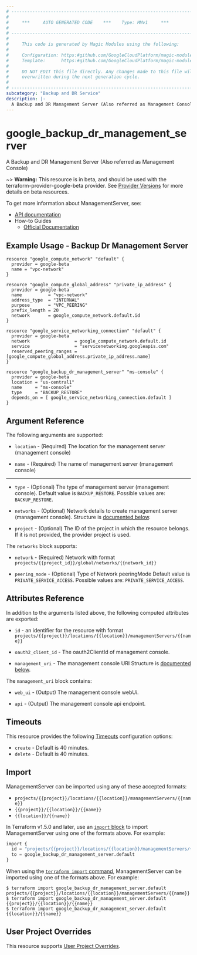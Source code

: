 ```yaml
---
# ----------------------------------------------------------------------------
#
#     ***     AUTO GENERATED CODE    ***    Type: MMv1     ***
#
# ----------------------------------------------------------------------------
#
#     This code is generated by Magic Modules using the following:
#
#     Configuration: https:#github.com/GoogleCloudPlatform/magic-modules/tree/main/mmv1/products/backupdr/ManagementServer.yaml
#     Template:      https:#github.com/GoogleCloudPlatform/magic-modules/tree/main/mmv1/templates/terraform/resource.html.markdown.tmpl
#
#     DO NOT EDIT this file directly. Any changes made to this file will be
#     overwritten during the next generation cycle.
#
# ----------------------------------------------------------------------------
subcategory: "Backup and DR Service"
description: |-
  A Backup and DR Management Server (Also referred as Management Console)
---
```


# google_backup_dr_management_server

A Backup and DR Management Server (Also referred as Management Console)

~> **Warning:** This resource is in beta, and should be used with the terraform-provider-google-beta provider.
See [Provider Versions](https://terraform.io/docs/providers/google/guides/provider_versions.html) for more details on beta resources.

To get more information about ManagementServer, see:

* [API documentation](https://cloud.google.com/backup-disaster-recovery/docs/deployment/deployment-plan)
* How-to Guides
    * [Official Documentation](https://cloud.google.com/backup-disaster-recovery/docs)

## Example Usage - Backup Dr Management Server


```hcl
resource "google_compute_network" "default" {
  provider = google-beta
  name = "vpc-network"
}

resource "google_compute_global_address" "private_ip_address" {
  provider = google-beta
  name          = "vpc-network"
  address_type  = "INTERNAL"
  purpose       = "VPC_PEERING"
  prefix_length = 20
  network       = google_compute_network.default.id
}

resource "google_service_networking_connection" "default" {
  provider = google-beta
  network                 = google_compute_network.default.id
  service                 = "servicenetworking.googleapis.com"
  reserved_peering_ranges = [google_compute_global_address.private_ip_address.name]
}

resource "google_backup_dr_management_server" "ms-console" {
  provider = google-beta
  location = "us-central1"
  name     = "ms-console"
  type     = "BACKUP_RESTORE" 
  depends_on = [ google_service_networking_connection.default ]
}
```

## Argument Reference

The following arguments are supported:


* `location` -
  (Required)
  The location for the management server (management console)

* `name` -
  (Required)
  The name of management server (management console)


- - -


* `type` -
  (Optional)
  The type of management server (management console).
  Default value is `BACKUP_RESTORE`.
  Possible values are: `BACKUP_RESTORE`.

* `networks` -
  (Optional)
  Network details to create management server (management console).
  Structure is [documented below](#nested_networks).

* `project` - (Optional) The ID of the project in which the resource belongs.
    If it is not provided, the provider project is used.


<a name="nested_networks"></a>The `networks` block supports:

* `network` -
  (Required)
  Network with format `projects/{{project_id}}/global/networks/{{network_id}}`

* `peering_mode` -
  (Optional)
  Type of Network peeringMode
  Default value is `PRIVATE_SERVICE_ACCESS`.
  Possible values are: `PRIVATE_SERVICE_ACCESS`.

## Attributes Reference

In addition to the arguments listed above, the following computed attributes are exported:

* `id` - an identifier for the resource with format `projects/{{project}}/locations/{{location}}/managementServers/{{name}}`

* `oauth2_client_id` -
  The oauth2ClientId of management console.

* `management_uri` -
  The management console URI
  Structure is [documented below](#nested_management_uri).


<a name="nested_management_uri"></a>The `management_uri` block contains:

* `web_ui` -
  (Output)
  The management console webUi.

* `api` -
  (Output)
  The management console api endpoint.

## Timeouts

This resource provides the following
[Timeouts](https://developer.hashicorp.com/terraform/plugin/sdkv2/resources/retries-and-customizable-timeouts) configuration options:

- `create` - Default is 40 minutes.
- `delete` - Default is 40 minutes.

## Import


ManagementServer can be imported using any of these accepted formats:

* `projects/{{project}}/locations/{{location}}/managementServers/{{name}}`
* `{{project}}/{{location}}/{{name}}`
* `{{location}}/{{name}}`


In Terraform v1.5.0 and later, use an [`import` block](https://developer.hashicorp.com/terraform/language/import) to import ManagementServer using one of the formats above. For example:

```tf
import {
  id = "projects/{{project}}/locations/{{location}}/managementServers/{{name}}"
  to = google_backup_dr_management_server.default
}
```

When using the [`terraform import` command](https://developer.hashicorp.com/terraform/cli/commands/import), ManagementServer can be imported using one of the formats above. For example:

```
$ terraform import google_backup_dr_management_server.default projects/{{project}}/locations/{{location}}/managementServers/{{name}}
$ terraform import google_backup_dr_management_server.default {{project}}/{{location}}/{{name}}
$ terraform import google_backup_dr_management_server.default {{location}}/{{name}}
```

## User Project Overrides

This resource supports [User Project Overrides](https://registry.terraform.io/providers/hashicorp/google/latest/docs/guides/provider_reference#user_project_override).
